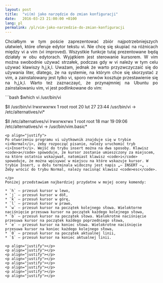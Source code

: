 ```yaml
---
layout: post
title:  "vi(m) jako narzędzie do zmian konfiguracji"
date:   2016-03-23 21:00:00 +0100
lang: pl
permalink: /pl/vim-jako-narzedzie-do-zmian-konfiguracji
---
```

<p align="justify">
Chciałbym w tym poście zaprezentować zbiór najpotrzebniejszych ułatwień, które oferuje edytor tekstu vi. Nie chcę się skupiać na różnicach między vi a vim (vi improved). Wszystkie funkcje tutaj prezentowane będą działały w obu edytorach. Wyjątkiem jest sterowanie kursorem. W vim można swobodnie używać strzałek, podczas gdy w vi należy w tym celu używać klawiszy h,j,k,l. Uważam, jednak że warto przyzwczyczaić się do używania liter, dlatego, że na systemie, na którym chce się skorzystać z vim,  a zainstalowany jest tylko vi, sporo nerwów kosztuje przestawienie się na h,j,k,l. Warto też zaznaczayć, że przynajmniej na Ubuntu po zainstalowaniu vim, vi jest podlinkowane do vim:
</p>
```bash
$which vi
/usr/bin/vi

$ll /usr/bin/vi
lrwxrwxrwx 1 root root 20 lut 27 23:44 /usr/bin/vi -> /etc/alternatives/vi*

$ll /etc/alternatives/vi
lrwxrwxrwx 1 root root 18 mar 19 09:06 /etc/alternatives/vi -> /usr/bin/vim.basic*
```
<p align="justify">
Po otworzeniu programu vi użytkownik znajduje się w trybie <i>Normal</i>, żeby rozpocząć pisanie, należy uruchomić tryb <i>Insert</i>. Wejść do trybu insert można na dwa sposoby. Klawisz <code>a</code> spowoduje, że kursor zostanie umieszczony za miejscem, na które ostatnio wskazywał, natomiast klawisz <code>i</code> spowoduje, że można wpisywać w miejscu na które wskazuje kursor. W trybie Insert, u dołu terminala widoczny jest napis „– INSERT –„ . Żeby wrócić do trybu Normal, należy nacisnąć klawisz <code>esc</code>.

</p>
Poniżej przedstawiam najbardziej przydatne w mojej oceny komendy:

* `h` – przesuń kursor w lewo,
* `j` – przesuń kursor w dół,
* `k` – przesuń kursor w górę,
* `l` – przesuń kursor w prawo,
* `w` – przesuń kursor na początek kolejnego słowa. Wieloktorne naciśnięcie przesuwa kursor na początek każdego kolejnego słowa,
* `b` – przesuń kursor na początek słowa. Wielokrotne naciśnięcie przesuwa kursor na początek każdego poprzedniego słowa,
* `e` – przesuń kursor na koniec słowa. Wielokrotne naciśnięcie przesuwa kursor na koniec każdego kolejnego słowa,
* `0` – przesuń kursor na początek aktualnej linii,
* `$` – przesuń kursor na koniec aktualnej linii.

<p align="justify"></p>
<p align="justify"></p>
<p align="justify"></p>
<p align="justify"></p>
<p align="justify"></p>
<p align="justify"></p>
<p align="justify"></p>
<p align="justify"></p>
